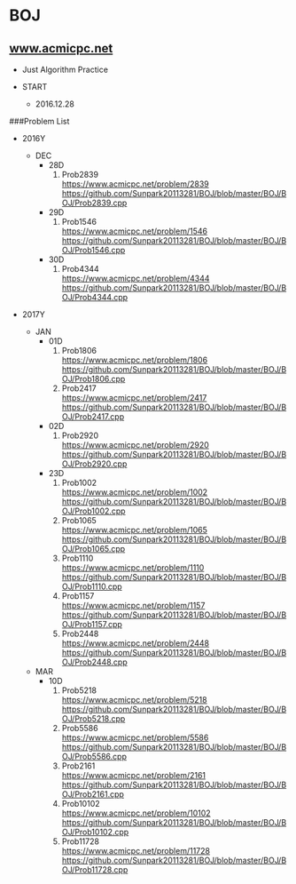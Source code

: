 BOJ
===

www.acmicpc.net </br> 
---------------------
- Just Algorithm Practice

- START </br>
  - 2016.12.28

###Problem List
- 2016Y
  - DEC
    - 28D
      1. Prob2839 </br> https://www.acmicpc.net/problem/2839 </br> https://github.com/Sunpark20113281/BOJ/blob/master/BOJ/BOJ/Prob2839.cpp 
    - 29D
      1. Prob1546 </br> https://www.acmicpc.net/problem/1546 </br> https://github.com/Sunpark20113281/BOJ/blob/master/BOJ/BOJ/Prob1546.cpp
    - 30D
      1. Prob4344 </br> https://www.acmicpc.net/problem/4344 </br> https://github.com/Sunpark20113281/BOJ/blob/master/BOJ/BOJ/Prob4344.cpp

- 2017Y
  - JAN
    - 01D
      1. Prob1806 </br> https://www.acmicpc.net/problem/1806 </br> https://github.com/Sunpark20113281/BOJ/blob/master/BOJ/BOJ/Prob1806.cpp
      2. Prob2417 </br> https://www.acmicpc.net/problem/2417 </br> https://github.com/Sunpark20113281/BOJ/blob/master/BOJ/BOJ/Prob2417.cpp
    - 02D
      1. Prob2920 </br> https://www.acmicpc.net/problem/2920 </br> https://github.com/Sunpark20113281/BOJ/blob/master/BOJ/BOJ/Prob2920.cpp
    - 23D
      1. Prob1002 </br> https://www.acmicpc.net/problem/1002 </br> https://github.com/Sunpark20113281/BOJ/blob/master/BOJ/BOJ/Prob1002.cpp
      2. Prob1065 </br> https://www.acmicpc.net/problem/1065 </br> https://github.com/Sunpark20113281/BOJ/blob/master/BOJ/BOJ/Prob1065.cpp
      3. Prob1110 </br> https://www.acmicpc.net/problem/1110 </br> https://github.com/Sunpark20113281/BOJ/blob/master/BOJ/BOJ/Prob1110.cpp
      4. Prob1157 </br> https://www.acmicpc.net/problem/1157 </br> https://github.com/Sunpark20113281/BOJ/blob/master/BOJ/BOJ/Prob1157.cpp
      5. Prob2448 </br> https://www.acmicpc.net/problem/2448 </br> https://github.com/Sunpark20113281/BOJ/blob/master/BOJ/BOJ/Prob2448.cpp
  - MAR
    - 10D
      1. Prob5218 </br> https://www.acmicpc.net/problem/5218 </br> https://github.com/Sunpark20113281/BOJ/blob/master/BOJ/BOJ/Prob5218.cpp
      2. Prob5586 </br> https://www.acmicpc.net/problem/5586 </br> https://github.com/Sunpark20113281/BOJ/blob/master/BOJ/BOJ/Prob5586.cpp
      3. Prob2161 </br> https://www.acmicpc.net/problem/2161 </br> https://github.com/Sunpark20113281/BOJ/blob/master/BOJ/BOJ/Prob2161.cpp
      4. Prob10102 </br> https://www.acmicpc.net/problem/10102 </br> https://github.com/Sunpark20113281/BOJ/blob/master/BOJ/BOJ/Prob10102.cpp
      5. Prob11728 </br> https://www.acmicpc.net/problem/11728 </br> https://github.com/Sunpark20113281/BOJ/blob/master/BOJ/BOJ/Prob11728.cpp


  
